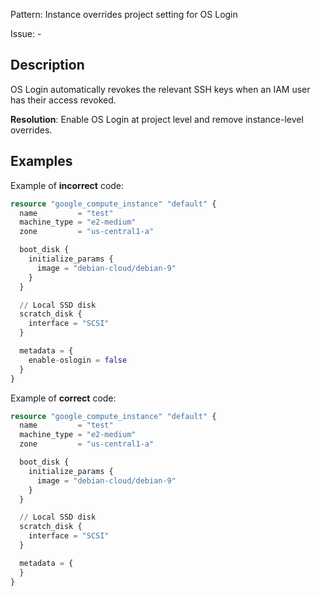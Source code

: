 Pattern: Instance overrides project setting for OS Login

Issue: -

## Description

OS Login automatically revokes the relevant SSH keys when an IAM user has their access revoked.

**Resolution**: Enable OS Login at project level and remove instance-level overrides.

## Examples

Example of **incorrect** code:

```terraform
resource "google_compute_instance" "default" {
  name         = "test"
  machine_type = "e2-medium"
  zone         = "us-central1-a"

  boot_disk {
    initialize_params {
      image = "debian-cloud/debian-9"
    }
  }

  // Local SSD disk
  scratch_disk {
    interface = "SCSI"
  }

  metadata = {
    enable-oslogin = false
  }
}
```

Example of **correct** code:

```terraform
resource "google_compute_instance" "default" {
  name         = "test"
  machine_type = "e2-medium"
  zone         = "us-central1-a"

  boot_disk {
    initialize_params {
      image = "debian-cloud/debian-9"
    }
  }

  // Local SSD disk
  scratch_disk {
    interface = "SCSI"
  }

  metadata = {
  }
}
```